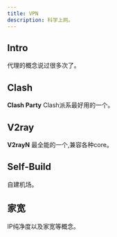 ```yaml
---
title: VPN
description: 科学上网。
---
```


## Intro

代理的概念说过很多次了。

## Clash

**Clash Party** Clash派系最好用的一个。


## V2ray

**V2rayN** 最全能的一个,兼容各种core。

## Self-Build

自建机场。

## 家宽

IP纯净度以及家宽等概念。
